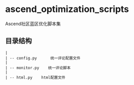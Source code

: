 # ascend_optimization_scripts
Ascend社区蓝区优化脚本集

## 目录结构
```
|
| -- config.py      统一评论配置文件
|
| -- monitor.py    统一评论脚本
|
| -- html.py    html配置文件